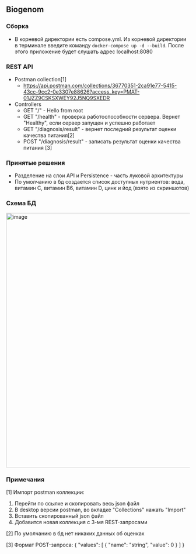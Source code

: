 ## Biogenom

### Сборка
- В корневой директории есть compose.yml. Из корневой директории в терминале введите команду ```docker-compose up -d --build```. После этого приложение будет слушать адрес localhost:8080

### REST API
- Postman collection[1]
  - https://api.postman.com/collections/36770351-2ca91e77-5415-43cc-9cc2-0e3307e88626?access_key=PMAT-01JZZ9CSKSXWEY92J5NQ9SXEDR
- Controllers
  - GET "/" - Hello from root
  - GET "/health" - проверка работоспособности сервера. Вернет "Healthy", если сервер запущен и успешно работает
  - GET "/diagnosis/result" - вернет последний результат оценки качества питания[2]
  - POST "/diagnosis/result" - записать результат оценки качества питания [3]

### Принятые решения
- Разделение на слои API и Persistence - часть луковой архитектуры
- По умолчанию в бд создается список доступных нутриентов: вода, витамин С, витамин B6, витамин D, цинк и йод (взято из скриншотов)

### Схема БД
<img width="588" height="696" alt="image" src="https://github.com/user-attachments/assets/d60c7b39-5a6e-41b4-b32c-72f9d9036537" />


### Примечания
[1] Импорт postman коллекции:
  1. Перейти по ссылке и скопировать весь json файл
  2. В desktop версии postman, во вкладке "Collections" нажать "Import"
  3. Вставить скопированный json файл
  4. Добавится новая коллекция с 3-мя REST-запросами

[2] По умолчанию в бд нет никаких данных об оценках

[3] Формат POST-запроса:
{
  "values": [
    {
      "name": "string",
      "value": 0
    }
  ]
}

